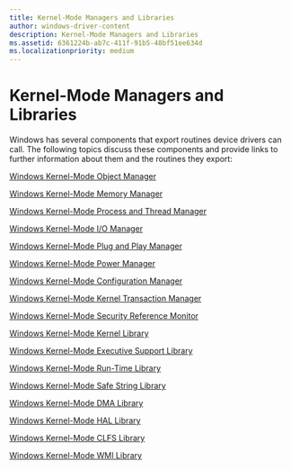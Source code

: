 ```yaml
---
title: Kernel-Mode Managers and Libraries
author: windows-driver-content
description: Kernel-Mode Managers and Libraries
ms.assetid: 6361224b-ab7c-411f-91b5-48bf51ee634d
ms.localizationpriority: medium
---
```


# Kernel-Mode Managers and Libraries


Windows has several components that export routines device drivers can call. The following topics discuss these components and provide links to further information about them and the routines they export:

[Windows Kernel-Mode Object Manager](windows-kernel-mode-object-manager.md)

[Windows Kernel-Mode Memory Manager](windows-kernel-mode-memory-manager.md)

[Windows Kernel-Mode Process and Thread Manager](windows-kernel-mode-process-and-thread-manager.md)

[Windows Kernel-Mode I/O Manager](windows-kernel-mode-i-o-manager.md)

[Windows Kernel-Mode Plug and Play Manager](windows-kernel-mode-plug-and-play-manager.md)

[Windows Kernel-Mode Power Manager](windows-kernel-mode-power-manager.md)

[Windows Kernel-Mode Configuration Manager](windows-kernel-mode-configuration-manager.md)

[Windows Kernel-Mode Kernel Transaction Manager](windows-kernel-mode-kernel-transaction-manager.md)

[Windows Kernel-Mode Security Reference Monitor](windows-kernel-mode-security-reference-monitor.md)

[Windows Kernel-Mode Kernel Library](windows-kernel-mode-kernel-library.md)

[Windows Kernel-Mode Executive Support Library](windows-kernel-mode-executive-support-library.md)

[Windows Kernel-Mode Run-Time Library](windows-kernel-mode-run-time-library.md)

[Windows Kernel-Mode Safe String Library](windows-kernel-mode-safe-string-library.md)

[Windows Kernel-Mode DMA Library](windows-kernel-mode-dma-library.md)

[Windows Kernel-Mode HAL Library](windows-kernel-mode-hal-library.md)

[Windows Kernel-Mode CLFS Library](windows-kernel-mode-clfs-library.md)

[Windows Kernel-Mode WMI Library](windows-kernel-mode-wmi-library.md)

 

 




